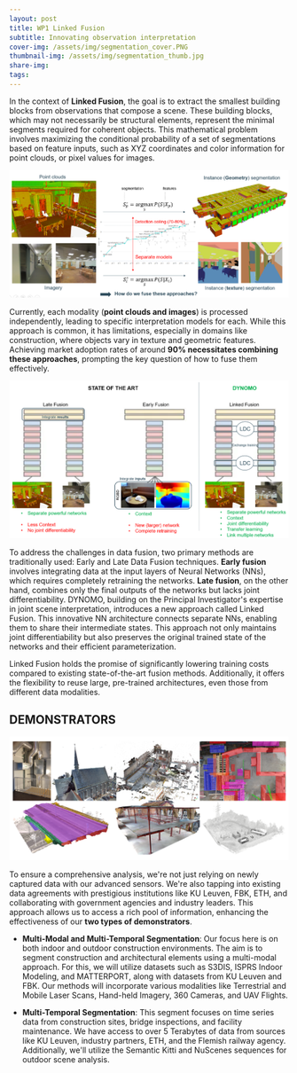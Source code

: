 ```yaml
---
layout: post
title: WP1 Linked Fusion
subtitle: Innovating observation interpretation 
cover-img: /assets/img/segmentation_cover.PNG
thumbnail-img: /assets/img/segmentation_thumb.jpg
share-img: 
tags:
---
```



In the context of **Linked Fusion**, the goal is to extract the smallest building blocks from observations that compose a scene. These building blocks, which may not necessarily be structural elements, represent the minimal segments required for coherent objects. This mathematical problem involves maximizing the conditional probability of a set of segmentations based on feature inputs, such as XYZ coordinates and color information for point clouds, or pixel values for images.

![Segmentation](../assets/img/segmentation.PNG)

Currently, each modality (**point clouds and images**) is processed independently, leading to specific interpretation models for each. While this approach is common, it has limitations, especially in domains like construction, where objects vary in texture and geometric features. Achieving market adoption rates of around **90% necessitates combining these approaches**, prompting the key question of how to fuse them effectively.


![Segmentation](../assets/img/allfusions.PNG)


To address the challenges in data fusion, two primary methods are traditionally used: Early and Late Data Fusion techniques. **Early fusion** involves integrating data at the input layers of Neural Networks (NNs), which requires completely retraining the networks. **Late fusion**, on the other hand, combines only the final outputs of the networks but lacks joint differentiability. DYNOMO, building on the Principal Investigator's expertise in joint scene interpretation, introduces a new approach called Linked Fusion. This innovative NN architecture connects separate NNs, enabling them to share their intermediate states. This approach not only maintains joint differentiability but also preserves the original trained state of the networks and their efficient parameterization. 

Linked Fusion holds the promise of significantly lowering training costs compared to existing state-of-the-art fusion methods. Additionally, it offers the flexibility to reuse large, pre-trained architectures, even those from different data modalities.

## DEMONSTRATORS

![Segmentation](../assets/img/segmentation_results.PNG)

To ensure a comprehensive analysis, we're not just relying on newly captured data with our advanced sensors. We're also tapping into existing data agreements with prestigious institutions like KU Leuven, FBK, ETH, and collaborating with government agencies and industry leaders. This approach allows us to access a rich pool of information, enhancing the effectiveness of our **two types of demonstrators**.

- **Multi-Modal and Multi-Temporal Segmentation**: Our focus here is on both indoor and outdoor construction environments. The aim is to segment construction and architectural elements using a multi-modal approach. For this, we will utilize datasets such as S3DIS, ISPRS Indoor Modeling, and MATTERPORT, along with datasets from KU Leuven and FBK. Our methods will incorporate various modalities like Terrestrial and Mobile Laser Scans, Hand-held Imagery, 360 Cameras, and UAV Flights.

- **Multi-Temporal Segmentation**: This segment focuses on time series data from construction sites, bridge inspections, and facility maintenance. We have access to over 5 Terabytes of data from sources like KU Leuven, industry partners, ETH, and the Flemish railway agency. Additionally, we'll utilize the Semantic Kitti and NuScenes sequences for outdoor scene analysis.